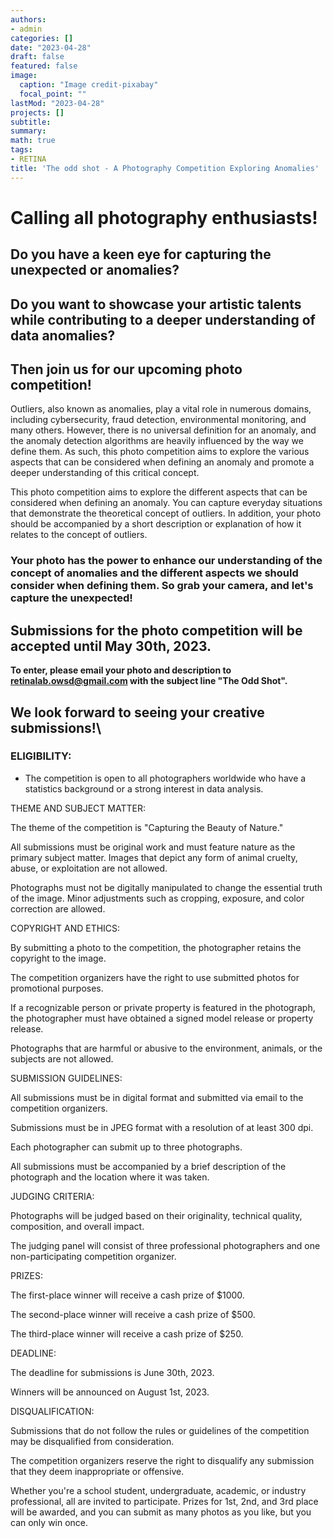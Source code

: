 ```yaml
---
authors:
- admin
categories: []
date: "2023-04-28"
draft: false
featured: false
image:
  caption: "Image credit-pixabay"
  focal_point: ""
lastMod: "2023-04-28"
projects: []
subtitle: 
summary: 
math: true
tags: 
- RETINA
title: 'The odd shot - A Photography Competition Exploring Anomalies'
---
```


# Calling all photography enthusiasts! 

## Do you have a keen eye for capturing the unexpected or anomalies? 

## Do you want to showcase your artistic talents while contributing to a deeper understanding of data anomalies?

## Then join us for our upcoming photo competition!

Outliers, also known as anomalies, play a vital role in numerous domains, including cybersecurity, fraud detection, environmental monitoring, and many others. However, there is no universal definition for an anomaly, and the anomaly detection algorithms are heavily influenced by the way we define them. As such, this photo competition aims to explore the various aspects that can be considered when defining an anomaly and promote a deeper understanding of this critical concept.

This photo competition aims to explore the different aspects that can be considered when defining an anomaly. You can capture everyday situations that demonstrate the theoretical concept of outliers. In addition, your photo should be accompanied by a short description or explanation of how it relates to the concept of outliers.


### Your photo has the power to enhance our understanding of the concept of anomalies and the different aspects we should consider when defining them. So grab your camera, and let's capture the unexpected!

## Submissions for the photo competition will be accepted until May 30th, 2023. 

**To enter, please email your photo and description to retinalab.owsd@gmail.com with the subject line "The Odd Shot".**

## We look forward to seeing your creative submissions!\

### ELIGIBILITY:

- The competition is open to all photographers worldwide who have a statistics background or a strong interest in data analysis.


THEME AND SUBJECT MATTER:

The theme of the competition is "Capturing the Beauty of Nature."

All submissions must be original work and must feature nature as the primary subject matter. Images that depict any form of animal cruelty, abuse, or exploitation are not allowed.

Photographs must not be digitally manipulated to change the essential truth of the image. Minor adjustments such as cropping, exposure, and color correction are allowed.

COPYRIGHT AND ETHICS:

By submitting a photo to the competition, the photographer retains the copyright to the image.

The competition organizers have the right to use submitted photos for promotional purposes.

If a recognizable person or private property is featured in the photograph, the photographer must have obtained a signed model release or property release.

Photographs that are harmful or abusive to the environment, animals, or the subjects are not allowed.

SUBMISSION GUIDELINES:

All submissions must be in digital format and submitted via email to the competition organizers.

Submissions must be in JPEG format with a resolution of at least 300 dpi.

Each photographer can submit up to three photographs.

All submissions must be accompanied by a brief description of the photograph and the location where it was taken.

JUDGING CRITERIA:

Photographs will be judged based on their originality, technical quality, composition, and overall impact.

The judging panel will consist of three professional photographers and one non-participating competition organizer.

PRIZES:

The first-place winner will receive a cash prize of $1000.

The second-place winner will receive a cash prize of $500.

The third-place winner will receive a cash prize of $250.

DEADLINE:

The deadline for submissions is June 30th, 2023.

Winners will be announced on August 1st, 2023.

DISQUALIFICATION:

Submissions that do not follow the rules or guidelines of the competition may be disqualified from consideration.

The competition organizers reserve the right to disqualify any submission that they deem inappropriate or offensive.

Whether you're a school student, undergraduate, academic, or industry professional, all are invited to participate. Prizes for 1st, 2nd, and 3rd place will be awarded, and you can submit as many photos as you like, but you can only win once.
